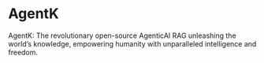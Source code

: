 # AgentK
AgentK: The revolutionary open-source AgenticAI RAG unleashing the world’s knowledge, empowering humanity with unparalleled intelligence and freedom.

